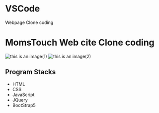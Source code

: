 # VSCode
Webpage Clone coding

# MomsTouch Web cite Clone coding
![this is an image(1)]()
![this is an image(2)]()

## Program Stacks
- HTML
- CSS
- JavaScript
- JQuery
- BootStrap5
